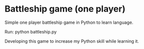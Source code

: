 # Battleship game (one player)
Simple one player battleship game in Python to learn language.

Run:
python battleship.py

Developing this game to increase my Python skill while learning it.
